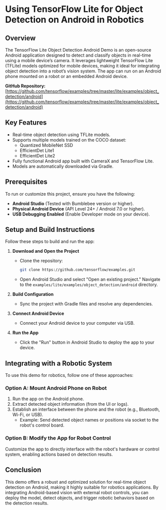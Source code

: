 # Using TensorFlow Lite for Object Detection on Android in Robotics

## Overview
The TensorFlow Lite Object Detection Android Demo is an open-source Android application designed to detect and classify objects in real-time using a mobile device’s camera. It leverages lightweight TensorFlow Lite (TFLite) models optimized for mobile devices, making it ideal for integrating object detection into a robot’s vision system. The app can run on an Android phone mounted on a robot or an embedded Android device.

**GitHub Repository:**  
[https://github.com/tensorflow/examples/tree/master/lite/examples/object_detection/android](https://github.com/tensorflow/examples/tree/master/lite/examples/object_detection/android)

## Key Features
- Real-time object detection using TFLite models.
- Supports multiple models trained on the COCO dataset:
  - Quantized MobileNet SSD
  - EfficientDet Lite1
  - EfficientDet Lite2
- Fully functional Android app built with CameraX and TensorFlow Lite.
- Models are automatically downloaded via Gradle.

## Prerequisites
To run or customize this project, ensure you have the following:
- **Android Studio** (Tested with Bumblebee version or higher).
- **Physical Android Device** (API Level 24+ / Android 7.0 or higher).
- **USB Debugging Enabled** (Enable Developer mode on your device).

## Setup and Build Instructions
Follow these steps to build and run the app:

1. **Download and Open the Project**  
   - Clone the repository:  
     ```bash
     git clone https://github.com/tensorflow/examples.git
     ```
   - Open Android Studio and select "Open an existing project." Navigate to the `examples/lite/examples/object_detection/android` directory.

2. **Build Configuration**  
   - Sync the project with Gradle files and resolve any dependencies.

3. **Connect Android Device**  
   - Connect your Android device to your computer via USB.

4. **Run the App**  
   - Click the "Run" button in Android Studio to deploy the app to your device.

## Integrating with a Robotic System
To use this demo for robotics, follow one of these approaches:

### Option A: Mount Android Phone on Robot
1. Run the app on the Android phone.
2. Extract detected object information (from the UI or logs).
3. Establish an interface between the phone and the robot (e.g., Bluetooth, Wi-Fi, or USB).  
   - Example: Send detected object names or positions via socket to the robot's control board.

### Option B: Modify the App for Robot Control
Customize the app to directly interface with the robot's hardware or control system, enabling actions based on detection results.

## Conclusion
This demo offers a robust and optimized solution for real-time object detection on Android, making it highly suitable for robotics applications. By integrating Android-based vision with external robot controls, you can deploy the model, detect objects, and trigger robotic behaviors based on the detection results.
